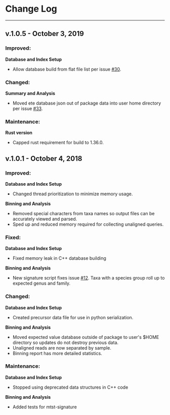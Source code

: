 # Change Log

---
## v.1.0.5 - October 3, 2019
### Improved:
**Database and Index Setup**
- Allow database build from flat file list per issue [#30](https://github.com/FofanovLab/MTSv/issues/33).

### Changed:
**Summary and Analysis**
- Moved ete database json out of package data into user home directory per issue [#33](https://github.com/FofanovLab/MTSv/issues/33). 
### Maintenance:
**Rust version**
- Capped rust requirement for build to 1.36.0.


## v.1.0.1 - October 4, 2018
### Improved:
**Database and Index Setup**  
- Changed thread prioritization to minimize memory usage.

**Binning and Analysis** 
- Removed special characters from taxa names so output files can be accurately viewed and parsed.
- Sped up and reduced memory required for collecting unaligned queries.

### Fixed:
**Database and Index Setup**
- Fixed memory leak in C++ database building

**Binning and Analysis**
- New signature script fixes issue [#12](https://github.com/FofanovLab/MTSv/issues/12). Taxa with a species group roll up to expected genus and family.

 
### Changed:
**Database and Index Setup**
- Created precursor data file for use in python serialization.

**Binning and Analysis**
- Moved expected value database outside of package to user's $HOME directory so updates do not destroy previous data.
- Unaligned reads are now separated by sample.
- Binning report has more detailed statistics.

### Maintenance:
**Database and Index Setup**
- Stopped using deprecated data structures in C++ code

**Binning and Analysis**
- Added tests for mtst-signature
